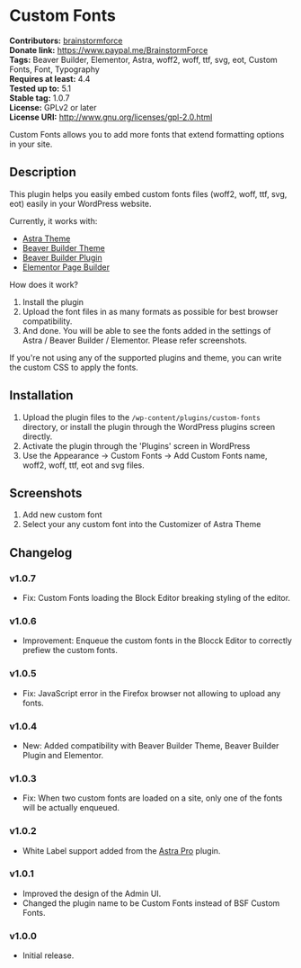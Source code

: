 # Custom Fonts #
**Contributors:** [brainstormforce](https://profiles.wordpress.org/brainstormforce)  
**Donate link:** https://www.paypal.me/BrainstormForce  
**Tags:** Beaver Builder, Elementor, Astra, woff2, woff, ttf, svg, eot, Custom Fonts, Font, Typography  
**Requires at least:** 4.4  
**Tested up to:** 5.1  
**Stable tag:** 1.0.7  
**License:** GPLv2 or later  
**License URI:** http://www.gnu.org/licenses/gpl-2.0.html  

Custom Fonts allows you to add more fonts that extend formatting options in your site.

## Description ##

This plugin helps you easily embed custom fonts files (woff2, woff, ttf, svg, eot) easily in your WordPress website. 

Currently, it works with:

* <a href="https://wpastra.com/?utm_source=wp-repo&utm_campaign=custom-fonts&utm_medium=description">Astra Theme</a>
* <a href="https://www.wpbeaverbuilder.com/?fla=713">Beaver Builder Theme</a>
* <a href="https://www.wpbeaverbuilder.com/?fla=713">Beaver Builder Plugin</a>
* <a href="https://elementor.com/?ref=1352">Elementor Page Builder</a>

How does it work?

1. Install the plugin
2. Upload the font files in as many formats as possible for best browser compatibility.
3. And done. You will be able to see the fonts added in the settings of Astra / Beaver Builder / Elementor. Please refer screenshots.

If you're not using any of the supported plugins and theme, you can write the custom CSS to apply the fonts.

## Installation ##

1. Upload the plugin files to the `/wp-content/plugins/custom-fonts` directory, or install the plugin through the WordPress plugins screen directly.
2. Activate the plugin through the 'Plugins' screen in WordPress
3. Use the Appearance -> Custom Fonts -> Add Custom Fonts name, woff2, woff, ttf, eot and svg files.

## Screenshots ##

1. Add new custom font
2. Select your any custom font into the Customizer of Astra Theme


## Changelog ##

### v1.0.7 ###
- Fix: Custom Fonts loading the Block Editor breaking styling of the editor.

### v1.0.6 ###
- Improvement: Enqueue the custom fonts in the Blocck Editor to correctly prefiew the custom fonts.

### v1.0.5 ###
- Fix: JavaScript error in the Firefox browser not allowing to upload any fonts.

### v1.0.4 ###
- New: Added compatibility with Beaver Builder Theme, Beaver Builder Plugin and Elementor.

### v1.0.3 ###
- Fix: When two custom fonts are loaded on a site, only one of the fonts will be actually enqueued.

### v1.0.2 ###
- White Label support added from the [Astra Pro](https://wpastra.com/pro/) plugin.

### v1.0.1 ###
- Improved the design of the Admin UI.
- Changed the plugin name to be Custom Fonts instead of BSF Custom Fonts.

### v1.0.0 ###
- Initial release.
